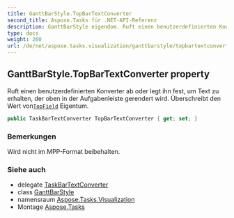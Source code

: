 ```yaml
---
title: GanttBarStyle.TopBarTextConverter
second_title: Aspose.Tasks für .NET-API-Referenz
description: GanttBarStyle eigendom. Ruft einen benutzerdefinierten Konverter ab oder legt ihn fest um Text zu erhalten der oben in der Aufgabenleiste gerendert wird. Überschreibt den Wert vonTopField Eigentum.
type: docs
weight: 260
url: /de/net/aspose.tasks.visualization/ganttbarstyle/topbartextconverter/
---
```

## GanttBarStyle.TopBarTextConverter property

Ruft einen benutzerdefinierten Konverter ab oder legt ihn fest, um Text zu erhalten, der oben in der Aufgabenleiste gerendert wird. Überschreibt den Wert von[`TopField`](../topfield/) Eigentum.

```csharp
public TaskBarTextConverter TopBarTextConverter { get; set; }
```

### Bemerkungen

Wird nicht im MPP-Format beibehalten.

### Siehe auch

* delegate [TaskBarTextConverter](../../taskbartextconverter/)
* class [GanttBarStyle](../)
* namensraum [Aspose.Tasks.Visualization](../../ganttbarstyle/)
* Montage [Aspose.Tasks](../../../)


